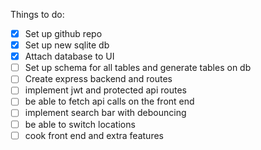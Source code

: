 Things to do:
 - [x] Set up github repo
 - [x] Set up new sqlite db
 - [x] Attach database to UI
 - [ ] Set up schema for all tables and generate tables on db
 - [ ] Create express backend and routes
 - [ ] implement jwt and protected api routes
 - [ ] be able to fetch api calls on the front end
 - [ ] implement search bar with debouncing
 - [ ] be able to switch locations
 - [ ] cook front end and extra features